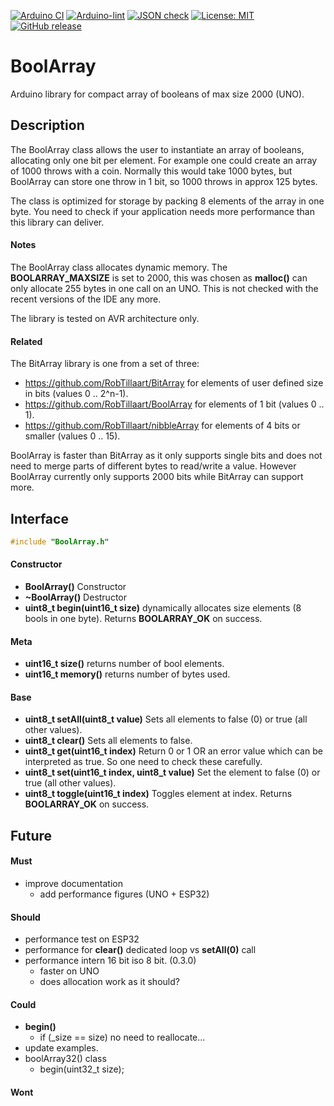 
[![Arduino CI](https://github.com/RobTillaart/BoolArray/workflows/Arduino%20CI/badge.svg)](https://github.com/marketplace/actions/arduino_ci)
[![Arduino-lint](https://github.com/RobTillaart/BoolArray/actions/workflows/arduino-lint.yml/badge.svg)](https://github.com/RobTillaart/BoolArray/actions/workflows/arduino-lint.yml)
[![JSON check](https://github.com/RobTillaart/BoolArray/actions/workflows/jsoncheck.yml/badge.svg)](https://github.com/RobTillaart/BoolArray/actions/workflows/jsoncheck.yml)
[![License: MIT](https://img.shields.io/badge/license-MIT-green.svg)](https://github.com/RobTillaart/BoolArray/blob/master/LICENSE)
[![GitHub release](https://img.shields.io/github/release/RobTillaart/BoolArray.svg?maxAge=3600)](https://github.com/RobTillaart/BoolArray/releases)


# BoolArray

Arduino library for compact array of booleans of max size 2000 (UNO).


## Description

The BoolArray class allows the user to instantiate an array of booleans, allocating only one bit per element. 
For example one could create an array of 1000 throws with a coin. Normally this would take 1000 bytes,
but BoolArray can store one throw in 1 bit, so 1000 throws in approx 125 bytes.

The class is optimized for storage by packing 8 elements of the array in one byte.
You need to check if your application needs more performance than this library can deliver. 

#### Notes

The BoolArray class allocates dynamic memory.
The **BOOLARRAY_MAXSIZE** is set to 2000, this was chosen as **malloc()** can only allocate 255 bytes 
in one call on an UNO. This is not checked with the recent versions of the IDE any more.

The library is tested on AVR architecture only.

#### Related

The BitArray library is one from a set of three:

- https://github.com/RobTillaart/BitArray for elements of user defined size in bits (values 0 .. 2^n-1).
- https://github.com/RobTillaart/BoolArray for elements of 1 bit (values 0 .. 1).
- https://github.com/RobTillaart/nibbleArray for elements of 4 bits or smaller (values 0 .. 15).


BoolArray is faster than BitArray as it only supports single bits and does not need to merge parts
of different bytes to read/write a value. However BoolArray currently only supports 2000 bits while
BitArray can support more.


## Interface

```cpp
#include "BoolArray.h"
```

#### Constructor

- **BoolArray()** Constructor
- **~BoolArray()** Destructor
- **uint8_t begin(uint16_t size)** dynamically allocates size elements (8 bools in one byte). 
Returns **BOOLARRAY_OK** on success.

#### Meta

- **uint16_t size()** returns number of bool elements.
- **uint16_t memory()** returns number of bytes used.

#### Base

- **uint8_t setAll(uint8_t value)** Sets all elements to false (0) or true (all other values).
- **uint8_t clear()** Sets all elements to false.
- **uint8_t get(uint16_t index)** Return 0 or 1 OR an error value which can be interpreted as true. 
So one need to check these carefully.
- **uint8_t set(uint16_t index, uint8_t value)** Set the element to false (0) or true (all other values).
- **uint8_t toggle(uint16_t index)** Toggles element at index. Returns **BOOLARRAY_OK** on success.



## Future

#### Must

- improve documentation
  - add performance figures (UNO + ESP32)

#### Should

- performance test on ESP32
- performance for **clear()** dedicated loop vs **setAll(0)** call
- performance intern 16 bit iso 8 bit. (0.3.0)
  - faster on UNO
  - does allocation work as it should?
  

#### Could

- **begin()**
  - if (_size == size) no need to reallocate...
- update examples.
- boolArray32() class
  - begin(uint32_t size);

#### Wont



